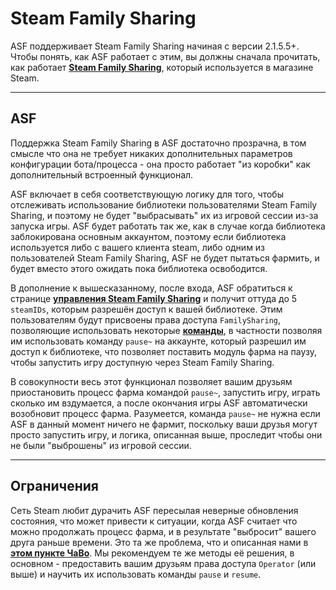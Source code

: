 # Steam Family Sharing

ASF поддерживает Steam Family Sharing начиная с версии 2.1.5.5+. Чтобы понять, как ASF работает с этим, вы должны сначала прочитать, как работает **[Steam Family Sharing](https://store.steampowered.com/promotion/familysharing)**, который используется в магазине Steam.

---

## ASF

Поддержка Steam Family Sharing в ASF достаточно прозрачна, в том смысле что она не требует никаких дополнительных параметров конфигурации бота/процесса - она просто работает "из коробки" как дополнительный встроенный функционал.

ASF включает в себя соответствующую логику для того, чтобы отслеживать использование библиотеки пользователями Steam Family Sharing, и поэтому не будет "выбрасывать" их из игровой сессии из-за запуска игры. ASF будет работать так же, как в случае когда библиотека заблокирована основным аккаунтом, поэтому если библиотека используется либо с вашего клиента steam, либо одним из пользователей Steam Family Sharing, ASF не будет пытаться фармить, и будет вместо этого ожидать пока библиотека освободится.

В дополнение к вышесказанному, после входа, ASF обратиться к странице **[управления Steam Family Sharing](https://store.steampowered.com/account/managedevices)** и получит оттуда до 5 `steamIDs`, которым разрешён доступ к вашей библиотеке. Этим пользователям будут присвоены права доступа `FamilySharing`, позволяющие использовать некоторые **[команды](https://github.com/JustArchiNET/ArchiSteamFarm/wiki/Commands-ru-RU)**, в частности позволяя им использовать команду `pause~` на аккаунте, который разрешил им доступ к библиотеке, что позволяет поставить модуль фарма на паузу, чтобы запустить игру доступную через Steam Family Sharing.

В совокупности весь этот функционал позволяет вашим друзьям приостановить процесс фарма командой `pause~`, запустить игру, играть сколько им вздумается, а после окончания игры ASF автоматически возобновит процесс фарма. Разумеется, команда `pause~` не нужна если ASF в данный момент ничего не фармит, поскольку ваши друзья могут просто запустить игру, и логика, описанная выше, проследит чтобы они не были "выброшены" из игровой сессии.

---

## Ограничения

Сеть Steam любит дурачить ASF пересылая неверные обновления состояния, что может привести к ситуации, когда ASF считает что можно продолжать процесс фарма, и в результате "выбросит" вашего друга раньше времени. Это та же проблема, что и описанная нами в **[этом пункте ЧаВо](https://github.com/JustArchiNET/ArchiSteamFarm/wiki/FAQ-ru-RU#user-content-asf-%D0%BE%D1%82%D0%BA%D0%BB%D1%8E%D1%87%D0%B0%D0%B5%D1%82-%D0%BC%D0%BE%D1%8E-%D1%81%D0%B5%D1%81%D1%81%D0%B8%D1%8E-%D0%BA%D0%BB%D0%B8%D0%B5%D0%BD%D1%82%D0%B0-steam-%D0%BA%D0%BE%D0%B3%D0%B4%D0%B0-%D1%8F-%D0%B8%D0%B3%D1%80%D0%B0%D1%8E--%D0%AD%D1%82%D0%BE%D1%82-%D0%B0%D0%BA%D0%BA%D0%B0%D1%83%D0%BD%D1%82-%D1%83%D0%B6%D0%B5-%D0%B3%D0%B4%D0%B5-%D1%82%D0%BE-%D0%B8%D1%81%D0%BF%D0%BE%D0%BB%D1%8C%D0%B7%D1%83%D0%B5%D1%82%D1%81%D1%8F)**. Мы рекомендуем те же методы её решения, в основном - предоставить вашим друзьям права доступа `Operator` (или выше) и научить их использовать команды `pause` и `resume`.
